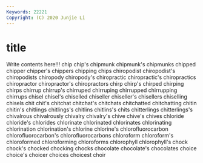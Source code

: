 ```yaml
---
Keywords: 22221
Copyright: (C) 2020 Junjie Li
---
```


# title

Write contents here!!!
chip 
chip's
chipmunk 
chipmunk's 
chipmunks 
chipped 
chipper 
chipper's 
chippers 
chipping 
chips 
chiropodist
chiropodist's 
chiropodists 
chiropody 
chiropody's 
chiropractic 
chiropractic's 
chiropractics 
chiropractor 
chiropractor's 
chiropractors
chirp 
chirp's 
chirped 
chirping 
chirps 
chirrup 
chirrup's 
chirruped 
chirruping 
chirrupped
chirrupping 
chirrups 
chisel 
chisel's 
chiselled 
chiseller 
chiseller's 
chisellers 
chiselling 
chisels
chit 
chit's 
chitchat 
chitchat's 
chitchats 
chitchatted 
chitchatting 
chitin 
chitin's 
chitlings
chitlings's 
chitlins 
chitlins's 
chits 
chitterlings 
chitterlings's 
chivalrous 
chivalrously 
chivalry 
chivalry's
chive 
chive's 
chives 
chloride 
chloride's 
chlorides 
chlorinate 
chlorinated 
chlorinates 
chlorinating
chlorination 
chlorination's 
chlorine 
chlorine's 
chlorofluorocarbon 
chlorofluorocarbon's 
chlorofluorocarbons 
chloroform 
chloroform's 
chloroformed
chloroforming 
chloroforms 
chlorophyll 
chlorophyll's 
chock 
chock's 
chocked 
chocking 
chocks 
chocolate
chocolate's 
chocolates 
choice 
choice's 
choicer 
choices 
choicest 
choir 
